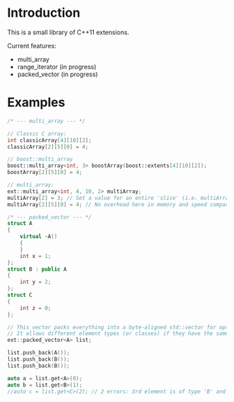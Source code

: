 Introduction
============

This is a small library of C++11 extensions.

Current features:
- multi_array
- range_iterator (in progress)
- packed_vector (in progress)

Examples
========
```cpp
/* --- multi_array --- */

// Classic C array:
int classicArray[4][10][2];
classicArray[2][5][0] = 4;

// boost::multi_array
boost::multi_array<int, 3> boostArray(boost::extents[4][10][2]);
boostArray[2][5][0] = 4;

// multi_array:
ext::multi_array<int, 4, 10, 2> multiArray;
multiArray[2] = 3; // Set a value for an entire 'slice' (i.e. multiArray[2][x][y] = 3 for all 0 <= x < 10 and 0 <= y < 2)
multiArray[2][5][0] = 4; // No overhead here in memory and speed compared to 'classicArray'

/* --- packed_vector --- */
struct A
{
	virtual ~A()
	{
	}
	int x = 1;
};
struct B : public A
{
	int y = 2;
};
struct C
{
	int z = 0;
};

// This vector packs everything into a byte-aligned std::vector for optimal cache use.
// It allows different element types (or classes) if they have the same base type (here 'A').
ext::packed_vector<A> list;

list.push_back(A());
list.push_back(B());
list.push_back(B());

auto a = list.get<A>(0);
auto b = list.get<B>(1);
//auto c = list.get<C>(2); // 2 errors: 3rd element is of type 'B' and 'C' is not a derived type of 'A'.

```
